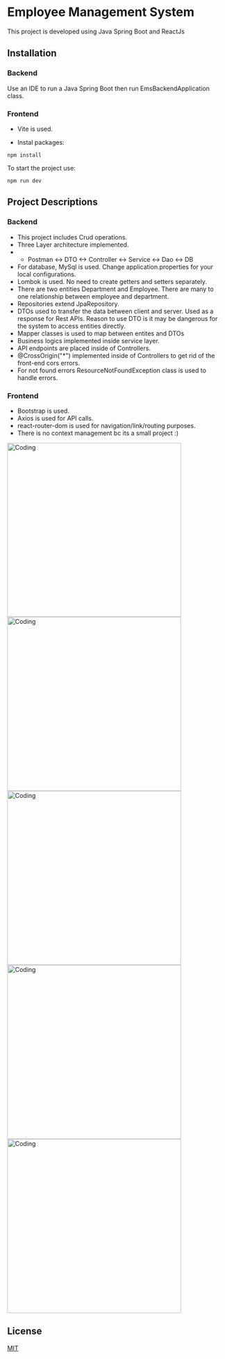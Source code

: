 # Employee Management System

This project is developed using Java Spring Boot and ReactJs

## Installation

### Backend
Use an IDE to run a Java Spring Boot then run EmsBackendApplication class.
### Frontend
* Vite is used.
- Instal packages:
```
npm install
```
To start the project use:
```
npm run dev
```


## Project Descriptions
### Backend

- This project includes Crud operations. 
- Three Layer architecture implemented.
- - Postman <-> DTO <-> Controller <-> Service <-> Dao <-> DB
- For database, MySql is used. Change application.properties for your local configurations.
- Lombok is used. No need to create getters and setters separately.
- There are two entities Department and Employee. There are many to one relationship between employee and department.
- Repositories extend JpaRepository.
- DTOs used to transfer the data between client and server. Used as a response for Rest APIs. Reason to use DTO is it may be dangerous for the system to access entities directly. 
- Mapper classes is used to map between entites and DTOs
- Business logics implemented inside service layer.
- API endpoints are placed inside of Controllers.
- @CrossOrigin("*") implemented inside of Controllers to get rid of the front-end cors errors.
- For not found errors ResourceNotFoundException class is used to handle errors.

### Frontend
* Bootstrap is used.
* Axios is used for API calls.
* react-router-dom is used for navigation/link/routing purposes.
* There is no context management bc its a small project :)


<img align="center" alt="Coding" width="400" src="https://ik.imagekit.io/mralyaydin/Employee%20Management%20System/Ekran%20Resmi%202023-09-07%2016.55.51.png?updatedAt=1694095254538">
<img align="center" alt="Coding" width="400" src="https://ik.imagekit.io/mralyaydin/Employee%20Management%20System/Ekran%20Resmi%202023-09-07%2016.56.54.png?updatedAt=1694095257617">
<img align="center" alt="Coding" width="400" src="https://ik.imagekit.io/mralyaydin/Employee%20Management%20System/Ekran%20Resmi%202023-09-07%2016.57.08.png?updatedAt=1694095261071">
<img align="center" alt="Coding" width="400" src="https://ik.imagekit.io/mralyaydin/Employee%20Management%20System/Ekran%20Resmi%202023-09-07%2016.56.19.png?updatedAt=1694095263717">
<img align="center" alt="Coding" width="400" src="https://ik.imagekit.io/mralyaydin/Employee%20Management%20System/Ekran%20Resmi%202023-09-07%2016.56.29.png?updatedAt=1694095266615">



## License

[MIT](https://choosealicense.com/licenses/mit/)
